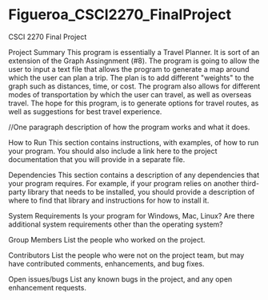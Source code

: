 # Figueroa_CSCI2270_FinalProject
CSCI 2270 Final Project 


Project Summary 
This program is essentially a Travel Planner. It is sort of an extension of the Graph Assingnment (#8). The program is going to allow the user to input a text file that allows the program to generate a map around which the user can plan a trip. The plan is to add different "weights" to the graph such as distances, time, or cost. The program also allows for different modes of transportation by which the user can travel, as well as overseas travel. The hope for this program, is to generate options for travel routes, as well as suggestions for best travel experience. 

//One paragraph description of how the program works and what it does.

How to Run
This section contains instructions, with examples, of how to run your program. You should also include a link here to the project documentation that you will provide in a separate file.

Dependencies
This section contains a description of any dependencies that your program requires. For example, if your program relies on another third-party library that needs to be installed, you should provide a description of where to find that library and instructions for how to install it.

System Requirements
Is your program for Windows, Mac, Linux? Are there additional system requirements other than the operating system?

Group Members
List the people who worked on the project.

Contributors
List the people who were not on the project team, but may have contributed comments, enhancements, and bug fixes.

Open issues/bugs
List any known bugs in the project, and any open enhancement requests.
